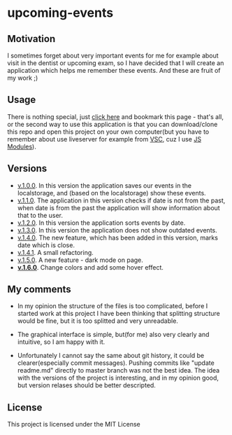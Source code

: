 # upcoming-events


## Motivation

I sometimes forget about very important events for me for example about visit in the dentist or upcoming exam,
so I have decided that I will create an application which helps me remember these events. And these are fruit of my work ;)

## Usage

There is nothing special, just [click here](https://mb-dir.github.io/upcoming-events/) and bookmark this page - that's all, or the second way to use this application is that you can download/clone this repo and open this project on your own computer(but you have to remember about use liveserver for example from [VSC](https://code.visualstudio.com/), cuz I use [JS Modules](https://javascript.info/modules-intro#what-is-a-module)).

## Versions

- [v.1.0.0](https://github.com/mb-dir/upcoming-events/releases/tag/v.1.0.0).
In this version the application saves our events in the localstorage, and (based on the localstorage) show these events.
- [v.1.1.0](https://github.com/mb-dir/upcoming-events/releases/tag/v.1.1.0).
The application in this version checks if date is not from the past, when date is from the past the application will show information about that to the user.
- [v.1.2.0](https://github.com/mb-dir/upcoming-events/releases/tag/v.1.2.0).
In this version the application sorts events by date.
- [v.1.3.0](https://github.com/mb-dir/upcoming-events/releases/tag/v.1.3.0).
In this version the application does not show outdated events.
- [v.1.4.0](https://github.com/mb-dir/upcoming-events/releases/tag/v.1.4.0).
The new feature, which has been added in this version, marks date which is close.
- [v.1.4.1](https://github.com/mb-dir/upcoming-events/releases/tag/v.1.4.1).
A small refactoring.
- [v.1.5.0](https://github.com/mb-dir/upcoming-events/releases/tag/v.1.5.0).
A new feature - dark mode on page.
- [**v.1.6.0**](https://github.com/mb-dir/upcoming-events/releases/tag/v.1.6.0).
Change colors and add some hover effect.

## My comments

- In my opinion the structure of the files is too complicated, before I started work at this project I have been thinking that splitting structure would be fine, but it is too splitted and very unreadable.

- The graphical interface is simple, but(for me) also very clearly and intuitive, so I am happy with it.

- Unfortunately I cannot say the same about git history, it could be clearer(especially commit messages). Pushing commits like "update readme.md" directly to master branch was not the best idea. The idea with the versions of the project is interesting, and in my opinion good, but version relases should be better descripted.

## License

This project is licensed under the MIT License
